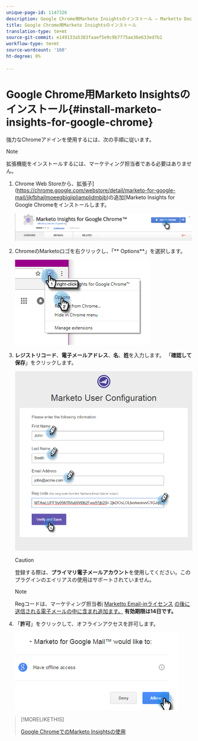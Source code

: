 ```yaml
---
unique-page-id: 1147326
description: Google Chrome用Marketo Insightsのインストール — Marketto Docs — 製品ドキュメント
title: Google Chrome用Marketo Insightsのインストール
translation-type: tm+mt
source-git-commit: e149133a5383faaef5e9c9b7775ae36e633ed7b1
workflow-type: tm+mt
source-wordcount: '160'
ht-degree: 0%

---
```



# Google Chrome用Marketo Insightsのインストール{#install-marketo-insights-for-google-chrome}

強力なChromeアドインを使用するには、次の手順に従います。

>[!NOTE]
>
>拡張機能をインストールするには、マーケティング担当者である必要はありません。

1. Chrome Web Storeから、拡張子](https://chrome.google.com/webstore/detail/marketo-for-google-mail/jjkfbhajlmoeegbjgjipliamplidmbjb)の追加[Marketo Insights for Google Chromeをインストールします。

   ![](assets/image2015-10-5-10-3a24-3a7.png)

1. ChromeのMarketoロゴを右クリックし、「** Options**」を選択します。

   ![](assets/two.png)

1. **レジストリコード**、**電子メールアドレス**、**名**、**姓**&#x200B;を入力します。 「**確認して保存**」をクリックします。

   ![](assets/three.png)

   >[!CAUTION]
   >
   >登録する際は、**プライマリ電子メールアカウント**&#x200B;を使用してください。このプラグインのエイリアスの使用はサポートされていません。

   >[!NOTE]
   >
   >Regコードは、マーケティング担当者[i](http://docs.marketo.com/pages/viewpage.action?pageid=7510848) [Marketto Email-inライセンス](../../../product-docs/marketo-sales-insight/msi-outlook-plugin/issue-a-marketo-email-add-in-license.md) [の後に送信される電子メールの中に含まれ追加ます。](http://docs.marketo.com/pages/viewpage.action?pageid=7510848) **有効期限は14日です。**

1. 「**許可**」をクリックして、オフラインアクセスを許可します。

   ![](assets/image2015-10-5-10-3a34-3a1.png)

>[!MORELIKETHIS]
>
>[Google ChromeでのMarketo Insightsの使用](using-marketo-insights-for-google-chrome.md)

